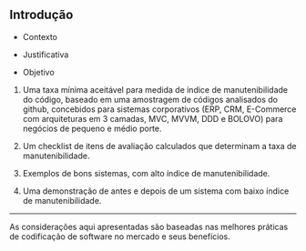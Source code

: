 ## Introdução

+ Contexto

+ Justificativa

+ Objetivo

1) Uma taxa mínima aceitável para medida de índice de manutenibilidade do código, baseado em uma amostragem de códigos analisados do github, concebidos para sistemas corporativos (ERP, CRM, E-Commerce com arquiteturas em 3 camadas, MVC, MVVM, DDD e BOLOVO) para negócios de pequeno e médio porte.

2) Um checklist de itens de avaliação calculados que determinam a taxa de manutenibilidade.

3) Exemplos de bons sistemas, com alto índice de manutenibilidade.

4) Uma demonstração de antes e depois de um sistema com baixo índice de manutenibilidade.

---
As considerações aqui apresentadas são baseadas nas melhores práticas de codificação de software no mercado e seus benefícios. 

